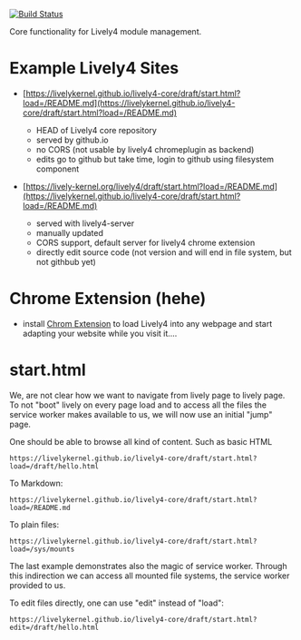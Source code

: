 [![Build Status](https://travis-ci.org/LivelyKernel/lively4-core.svg)](https://travis-ci.org/LivelyKernel/lively4-core)


Core functionality for Lively4 module management.


# Example Lively4 Sites

- [https://livelykernel.github.io/lively4-core/draft/start.html?load=/README.md](https://livelykernel.github.io/lively4-core/draft/start.html?load=/README.md)
	- HEAD of Lively4 core repository
	- served by github.io
	- no CORS (not usable by lively4 chromeplugin as backend)
	- edits go to github but take time, login to github using filesystem component
	
- [https://lively-kernel.org/lively4/draft/start.html?load=/README.md](https://livelykernel.github.io/lively4-core/draft/start.html?load=/README.md) 
	- served with lively4-server
	- manually updated
	- CORS support, default server for lively4 chrome extension
	- directly edit source code (not version and will end in file system, but not githbub yet)

# Chrome Extension (hehe)

- install [Chrom Extension](https://chrome.google.com/webstore/detail/lively4-loader/nolpicfdelklinibcdldjhajakffhhom) to load Lively4 into any webpage and start adapting your website while you visit it.... 


# start.html

We, are not clear how we want to navigate from lively page to lively page. To not "boot" lively on every
page load and to access all the files the service worker makes available to us, we will now use an initial "jump"
page.



One should be able to browse all kind of content. Such as basic HTML
```
https://livelykernel.github.io/lively4-core/draft/start.html?load=/draft/hello.html
```

To Markdown:

```
https://livelykernel.github.io/lively4-core/draft/start.html?load=/README.md
```

To plain files:

```
https://livelykernel.github.io/lively4-core/draft/start.html?load=/sys/mounts
```

The last example demonstrates also the magic of service worker. Through this indirection we can access all
mounted file systems, the service worker provided to us.


To edit files directly, one can use "edit" instead of "load":
```
https://livelykernel.github.io/lively4-core/draft/start.html?edit=/draft/hello.html
```


